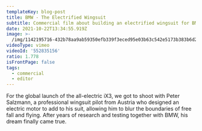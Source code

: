 ```yaml
---
templateKey: blog-post
title: BMW - The Electrified Wingsuit
subtitle: Commercial film about building an electrified wingsuit for BMW
date: 2021-10-22T13:34:55.919Z
image: >-
  /img/1142195716-432b78aa9ab59350efb339f3eced95e03b63c542e5173b383b6d253a294b964e-d_1920x1080.jpg
videoType: vimeo
videoId: '552835156'
ratio: 1.778
isFrontPage: false
tags:
  - commercial
  - editor
---
```

For the global launch of the all-electric iX3, we got to shoot with Peter Salzmann, a professional wingsuit pilot from Austria who designed an electric motor to add to his suit, allowing him to blur the boundaries of free fall and flying. After years of research and testing together with BMW, his dream finally came true.
